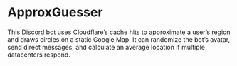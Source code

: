 # ApproxGuesser
This Discord bot uses Cloudflare’s cache hits to approximate a user’s region and draws circles on a static Google Map. It can randomize the bot’s avatar, send direct messages, and calculate an average location if multiple datacenters respond.
